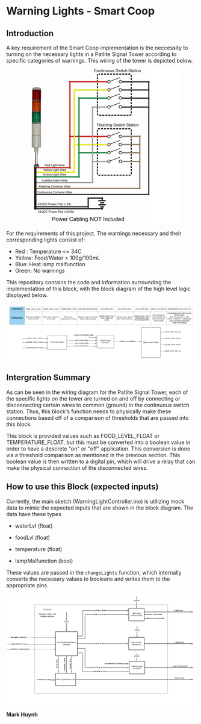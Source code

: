# Warning Lights - Smart Coop

## Introduction
A key requirement of the Smart Coop implementation is the neccessity to turning on the necessary lights in a Patlite Signal Tower according to specific categories of warnings. This wiring of the tower is depicted below.

![Tower](./images/tower.png)

For the requirements of this project. The warnings necessary and their corresponding lights consist of:

- Red : Temperature <= 34C
- Yellow: Food/Water < 100g/100mL
- Blue: Heat lamp malfunction
- Green: No warnings

This repository contains the code and information surrounding the implementation of this block, with the block diagram of the high level logic displayed below.

![Block](./images/block.png)

## Intergration Summary

As can be seen in the wiring diagram for the Patlite Signal Tower, each of the specific lights on the tower are turned on and off by connecting or disconnecting certain wires to common (ground) in the continuous switch station. Thus, this block's function needs to physically make these connections based off of a comparison of thresholds that are passed into this block.

This block is provided values such as FOOD_LEVEL_FLOAT or TEMPERATURE_FLOAT, but this must be converted into a boolean value in order to have a descrete "on" or "off" application. This conversion is done via a threshold comparison as mentioned in the previous section. This boolean value is then written to a digital pin, which will drive a relay that can make the physical connection of the disconnected wires.


## How to use this Block (expected inputs)

Currently, the main sketch (WarningLightController.ino) is utilizing mock data to mimic the expected inputs that are shown in the block diagram. The data have these types

- waterLvl (float)

- foodLvl (float)

- temperature (float)

- lampMalfunction (bool)

These values are passed in the `changeLights` function, which internally converts the necessary values to booleans and writes them to the appropriate pins.

![TopBlock](./images/topblock.png)

**Mark Huynh**
